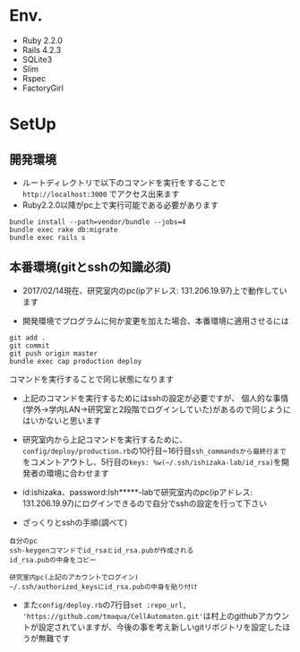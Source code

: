 # Env.
 - Ruby  2.2.0
 - Rails 4.2.3
 - SQLite3
 - Slim
 - Rspec
 - FactoryGirl

# SetUp

## 開発環境
- ルートディレクトリで以下のコマンドを実行をすることで
`http://localhost:3000`
でアクセス出来ます
- Ruby2.2.0以降がpc上で実行可能である必要があります

~~~
bundle install --path=vendor/bundle --jobs=4
bundle exec rake db:migrate
bundle exec rails s
~~~

## 本番環境(gitとsshの知識必須)
- 2017/02/14現在、研究室内のpc(ipアドレス: 131.206.19.97)上で動作しています

- 開発環境でプログラムに何か変更を加えた場合、本番環境に適用させるには
~~~
git add .
git commit
git push origin master
bundle exec cap production deploy
~~~
コマンドを実行することで同じ状態になります

- 上記のコマンドを実行するためにはsshの設定が必要ですが、
個人的な事情(学外->学内LAN->研究室と2段階でログインしていた)があるので同じようにはいかないと思います

- 研究室内から上記コマンドを実行するために、`config/deploy/production.rb`の10行目~16行目`ssh_commandsから最終行まで`をコメントアウトし、5行目の`keys: %w(~/.ssh/ishizaka-lab/id_rsa)`を開発者の環境に合わせます

- id:ishizaka、password:Ish*****-labで研究室内のpc(ipアドレス: 131.206.19.97)にログインできるので自分でsshの設定を行って下さい

- ざっくりとsshの手順(調べて)
~~~
自分のpc
ssh-keygenコマンドでid_rsaとid_rsa.pubが作成される
id_rsa.pubの中身をコピー

研究室内pc(上記のアカウントでログイン)
~/.ssh/authorized_keysにid_rsa.pubの中身を貼り付け
~~~

- また`config/deploy.rb`の7行目`set :repo_url, 'https://github.com/tmaqua/CellAutomaton.git'`は村上のgithubアカウントが設定されていますが、今後の事を考え新しいgitリポジトリを設定したほうが無難です
